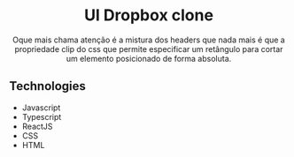 <h1 align="center"> UI Dropbox clone </h1>

<p align="center"> Oque mais chama atenção é a mistura dos headers que nada mais é que a propriedade clip do css que permite especificar um retângulo para cortar um elemento posicionado de forma absoluta. </p>



## Technologies
- Javascript
- Typescript
- ReactJS
- CSS
- HTML
